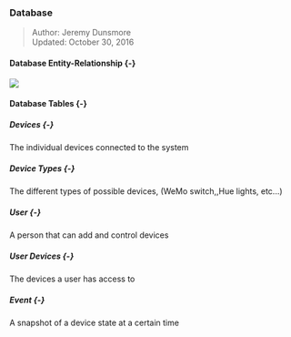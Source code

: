 ### Database

> Author: Jeremy Dunsmore <br/>
> Updated: October 30, 2016 <br/>

#### Database Entity-Relationship {-}

![](./uml/SystemER.png)

#### Database Tables {-}

##### Devices {-}

The individual devices connected to the system

##### Device Types {-}

The different types of possible devices, (WeMo switch,,Hue lights, etc...)

##### User {-}

A person that can add and control devices

##### User Devices {-}

The devices a user has access to

##### Event {-}

A snapshot of a device state at a certain time

